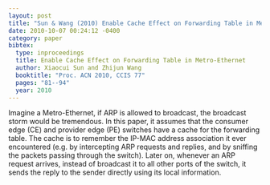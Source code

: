 ```yaml
---
layout: post
title: "Sun & Wang (2010) Enable Cache Effect on Forwarding Table in Metro-Ethernet (ACN)"
date: 2010-10-07 00:24:12 -0400
category: paper
bibtex:
  type: inproceedings
  title: Enable Cache Effect on Forwarding Table in Metro-Ethernet
  author: Xiaocui Sun and Zhijun Wang  
  booktitle: "Proc. ACN 2010, CCIS 77"
  pages: "81--94"
  year: 2010
---
```

Imagine a Metro-Ethernet, if ARP is allowed to broadcast, the broadcast storm
would be tremendous. In this paper, it assumes that the consumer edge (CE) and
provider edge (PE) switches have a cache for the forwarding table. The cache is
to remember the IP-MAC address association it ever encountered (e.g. by
intercepting ARP requests and replies, and by sniffing the packets passing
through the switch). Later on, whenever an ARP request arrives, instead of
broadcast it to all other ports of the switch, it sends the reply to the sender
directly using its local information.
